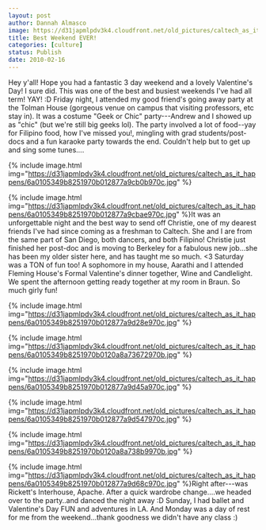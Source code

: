```yaml
---
layout: post
author: Dannah Almasco
image: https://d31japmlpdv3k4.cloudfront.net/old_pictures/caltech_as_it_happens/6a0105349b8251970b012877a9caaf970c.jpg
title: Best Weekend EVER!
categories: [culture]
status: Publish
date: 2010-02-16
---
```


Hey y'all! Hope you had a fantastic 3 day weekend and a lovely Valentine's Day!
I sure did. This was one of the best and busiest weekends I've had all term! YAY! :D
Friday night, I attended my good friend's going away party at the Tolman House (gorgeous venue on campus that visiting professors, etc stay in). It was a costume "Geek or Chic" party---Andrew and I showed up as "chic" (but we're still big geeks lol). The party involved a lot of food--yay for Filipino food, how I've missed you!, mingling with grad students/post-docs and a fun karaoke party towards the end. Couldn't help but to get up and sing some tunes....


{% include image.html img="https://d31japmlpdv3k4.cloudfront.net/old_pictures/caltech_as_it_happens/6a0105349b8251970b012877a9cb0b970c.jpg" %}

{% include image.html img="https://d31japmlpdv3k4.cloudfront.net/old_pictures/caltech_as_it_happens/6a0105349b8251970b012877a9cbae970c.jpg" %}It was an unforgettable night and the best way to send off Christie, one of my dearest friends I've had since coming as a freshman to Caltech. She and I are from the same part of San Diego, both dancers, and both Filipino! Christie just finished her post-doc and is moving to Berkeley for a fabulous new job...she has been my older sister here, and has taught me so much. &lt;3
Saturday was a TON of fun too! A sophomore in my house, Aarathi and I attended Fleming House's Formal Valentine's dinner together, Wine and Candlelight. We spent the afternoon getting ready together at my room in Braun. So much girly fun!

{% include image.html img="https://d31japmlpdv3k4.cloudfront.net/old_pictures/caltech_as_it_happens/6a0105349b8251970b012877a9d28e970c.jpg" %}

{% include image.html img="https://d31japmlpdv3k4.cloudfront.net/old_pictures/caltech_as_it_happens/6a0105349b8251970b0120a8a73672970b.jpg" %}

{% include image.html img="https://d31japmlpdv3k4.cloudfront.net/old_pictures/caltech_as_it_happens/6a0105349b8251970b012877a9d45a970c.jpg" %}

{% include image.html img="https://d31japmlpdv3k4.cloudfront.net/old_pictures/caltech_as_it_happens/6a0105349b8251970b012877a9d547970c.jpg" %}

{% include image.html img="https://d31japmlpdv3k4.cloudfront.net/old_pictures/caltech_as_it_happens/6a0105349b8251970b0120a8a738b9970b.jpg" %}

{% include image.html img="https://d31japmlpdv3k4.cloudfront.net/old_pictures/caltech_as_it_happens/6a0105349b8251970b012877a9d68c970c.jpg" %}Right after---was Rickett's Interhouse, Apache. After a quick wardrobe change....we headed over to the party..and danced the night away :D
Sunday, I had ballet and Valentine's Day FUN and adventures in LA. And Monday was a day of rest for me from the weekend...thank goodness we didn't have any class :)
